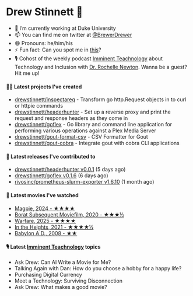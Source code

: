 
# Drew Stinnett 👋

- 🔭 I’m currently working at Duke University
- 📫 You can find me on twitter at [@BrewerDrewer](https://twitter.com/BrewerDrewer)
- 😄 Pronouns: he/him/his
- ⚡ Fun fact: Can you spot me in [this](https://www.youtube.com/watch?v=oL9WnB0qHBA)?
- 🎙 Cohost of the weekly podcast [Imminent Teachnology](https://podcast.imminentteachnology.com/) about Technology and Inclusion with [Dr. Rochelle Newton](https://www.linkedin.com/in/drrochellenewton/). Wanna be a guest? Hit me up!

#### 👨‍💻 Latest projects I've created
- [drewstinnett/inspectareq](https://github.com/drewstinnett/inspectareq) - Transform go http.Request objects in to curl or httpie commands
- [drewstinnett/headerhunter](https://github.com/drewstinnett/headerhunter) - Set up a reverse proxy and print the request and response headers as they come in
- [drewstinnett/goflex](https://github.com/drewstinnett/goflex) - Go library and command line application for performing various operations against a Plex Media Server
- [drewstinnett/gout-format-csv](https://github.com/drewstinnett/gout-format-csv) - CSV Formatter for Gout
- [drewstinnett/gout-cobra](https://github.com/drewstinnett/gout-cobra) - Integrate gout with cobra CLI applications

#### 🚀 Latest releases I've contributed to
- [drewstinnett/headerhunter v0.0.1](https://github.com/drewstinnett/headerhunter/releases/tag/v0.0.1) (5 days ago)
- [drewstinnett/goflex v0.1.6](https://github.com/drewstinnett/goflex/releases/tag/v0.1.6) (6 days ago)
- [rivosinc/prometheus-slurm-exporter v1.6.10](https://github.com/rivosinc/prometheus-slurm-exporter/releases/tag/v1.6.10) (1 month ago)

#### 🍿 Latest movies I've watched
- [Magpie, 2024 - ★★★★](https://letterboxd.com/mondodrew/film/magpie-2024/)
- [Borat Subsequent Moviefilm, 2020 - ★★★½](https://letterboxd.com/mondodrew/film/borat-subsequent-moviefilm/1/)
- [Warfare, 2025 - ★★★★](https://letterboxd.com/mondodrew/film/warfare/)
- [In the Heights, 2021 - ★★★★½](https://letterboxd.com/mondodrew/film/in-the-heights/3/)
- [Babylon A.D., 2008 - ★★](https://letterboxd.com/mondodrew/film/babylon-ad/)

#### 🎙 Latest [Imminent Teachnology](https://podcast.imminentteachnology.com/) topics
- Ask Drew: Can AI Write a Movie for Me?
- Talking Again with Dan: How do you choose a hobby for a happy life?
- Purchasing Digital Currency
- Meet a Technology: Surviving Disconnection
- Ask Drew: What makes a good movie?
